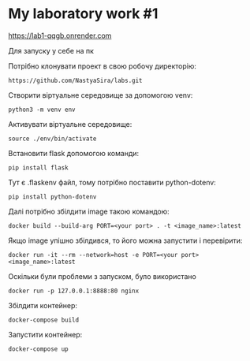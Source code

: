 
# My laboratory work #1
https://lab1-qqgb.onrender.com


Для запуску у себе на пк 

Потрібно клонувати проект в свою робочу директорію:
```
https://github.com/NastyaSira/labs.git
```
Створити віртуальне середовище за допомогою venv:
```
python3 -m venv env
```
Активувати віртуальне середовище:
```
source ./env/bin/activate
```
Встановити flask допомогою команди:
```
pip install flask
```
Тут є .flaskenv файл, тому потрібно поставити python-dotenv:
```
pip install python-dotenv
```
Далі потрібно збілдити image такою командою:
```
docker build --build-arg PORT=<your port> . -t <image_name>:latest
```
Якщо image упішно збілдився, то його можна запустити і перевірити:
```
docker run -it --rm --network=host -e PORT=<your port> <image_name>:latest

```
Оскільки були проблеми з запуском, було використано 
```
docker run -p 127.0.0.1:8888:80 nginx
```
Збілдити контейнер: 
```
docker-compose build
```
Запустити контейнер:
```
docker-compose up
```

